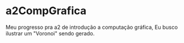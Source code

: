 # a2CompGrafica
Meu progresso pra a2 de introdução a computação gráfica,
Eu busco ilustrar um "Voronoi" sendo gerado.
